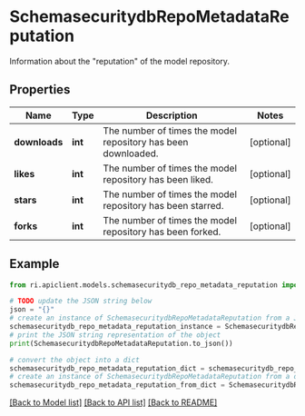 # SchemasecuritydbRepoMetadataReputation

Information about the \"reputation\" of the model repository.

## Properties

Name | Type | Description | Notes
------------ | ------------- | ------------- | -------------
**downloads** | **int** | The number of times the model repository has been downloaded. | [optional] 
**likes** | **int** | The number of times the model repository has been liked. | [optional] 
**stars** | **int** | The number of times the model repository has been starred. | [optional] 
**forks** | **int** | The number of times the model repository has been forked. | [optional] 

## Example

```python
from ri.apiclient.models.schemasecuritydb_repo_metadata_reputation import SchemasecuritydbRepoMetadataReputation

# TODO update the JSON string below
json = "{}"
# create an instance of SchemasecuritydbRepoMetadataReputation from a JSON string
schemasecuritydb_repo_metadata_reputation_instance = SchemasecuritydbRepoMetadataReputation.from_json(json)
# print the JSON string representation of the object
print(SchemasecuritydbRepoMetadataReputation.to_json())

# convert the object into a dict
schemasecuritydb_repo_metadata_reputation_dict = schemasecuritydb_repo_metadata_reputation_instance.to_dict()
# create an instance of SchemasecuritydbRepoMetadataReputation from a dict
schemasecuritydb_repo_metadata_reputation_from_dict = SchemasecuritydbRepoMetadataReputation.from_dict(schemasecuritydb_repo_metadata_reputation_dict)
```
[[Back to Model list]](../README.md#documentation-for-models) [[Back to API list]](../README.md#documentation-for-api-endpoints) [[Back to README]](../README.md)

